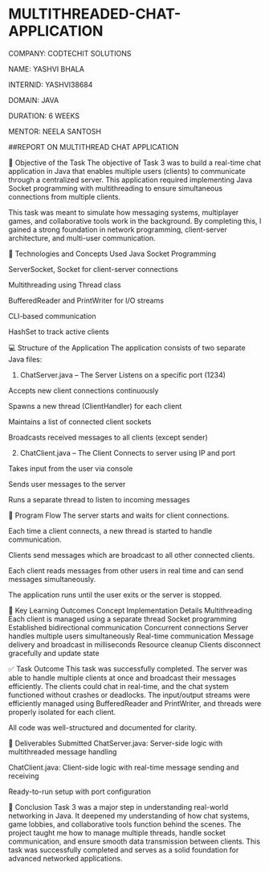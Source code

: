 # MULTITHREADED-CHAT-APPLICATION

COMPANY: CODTECHIT SOLUTIONS

NAME: YASHVI BHALA

INTERNID: YASHVI38684

DOMAIN: JAVA 

DURATION: 6 WEEKS

MENTOR: NEELA SANTOSH

##REPORT ON MULTITHREAD CHAT APPLICATION

🎯 Objective of the Task
The objective of Task 3 was to build a real-time chat application in Java that enables multiple users (clients) to communicate through a centralized server. This application required implementing Java Socket programming with multithreading to ensure simultaneous connections from multiple clients.

This task was meant to simulate how messaging systems, multiplayer games, and collaborative tools work in the background. By completing this, I gained a strong foundation in network programming, client-server architecture, and multi-user communication.

🔧 Technologies and Concepts Used
Java Socket Programming

ServerSocket, Socket for client-server connections

Multithreading using Thread class

BufferedReader and PrintWriter for I/O streams

CLI-based communication

HashSet to track active clients

💻 Structure of the Application
The application consists of two separate Java files:

1. ChatServer.java – The Server
Listens on a specific port (1234)

Accepts new client connections continuously

Spawns a new thread (ClientHandler) for each client

Maintains a list of connected client sockets

Broadcasts received messages to all clients (except sender)

2. ChatClient.java – The Client
Connects to server using IP and port

Takes input from the user via console

Sends user messages to the server

Runs a separate thread to listen to incoming messages

📜 Program Flow
The server starts and waits for client connections.

Each time a client connects, a new thread is started to handle communication.

Clients send messages which are broadcast to all other connected clients.

Each client reads messages from other users in real time and can send messages simultaneously.

The application runs until the user exits or the server is stopped.

🧠 Key Learning Outcomes
Concept	Implementation Details
Multithreading	Each client is managed using a separate thread
Socket programming	Established bidirectional communication
Concurrent connections	Server handles multiple users simultaneously
Real-time communication	Message delivery and broadcast in milliseconds
Resource cleanup	Clients disconnect gracefully and update state

✅ Task Outcome
This task was successfully completed. The server was able to handle multiple clients at once and broadcast their messages efficiently. The clients could chat in real-time, and the chat system functioned without crashes or deadlocks. The input/output streams were efficiently managed using BufferedReader and PrintWriter, and threads were properly isolated for each client.

All code was well-structured and documented for clarity.

📁 Deliverables Submitted
ChatServer.java: Server-side logic with multithreaded message handling

ChatClient.java: Client-side logic with real-time message sending and receiving

Ready-to-run setup with port configuration

📘 Conclusion
Task 3 was a major step in understanding real-world networking in Java. It deepened my understanding of how chat systems, game lobbies, and collaborative tools function behind the scenes. The project taught me how to manage multiple threads, handle socket communication, and ensure smooth data transmission between clients. This task was successfully completed and serves as a solid foundation for advanced networked applications.
